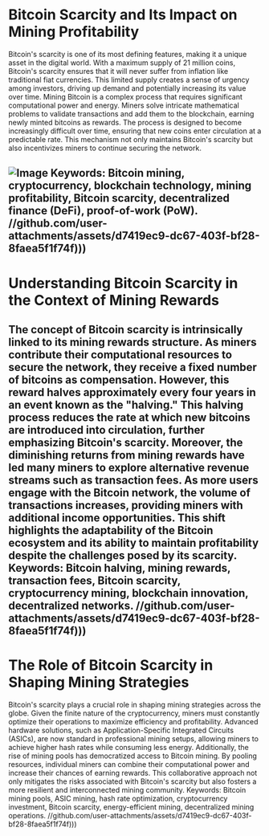 # Bitcoin Scarcity and Its Impact on Mining Profitability
Bitcoin's scarcity is one of its most defining features, making it a unique asset in the digital world. With a maximum supply of 21 million coins, Bitcoin's scarcity ensures that it will never suffer from inflation like traditional fiat currencies. This limited supply creates a sense of urgency among investors, driving up demand and potentially increasing its value over time.
Mining Bitcoin is a complex process that requires significant computational power and energy. Miners solve intricate mathematical problems to validate transactions and add them to the blockchain, earning newly minted bitcoins as rewards. The process is designed to become increasingly difficult over time, ensuring that new coins enter circulation at a predictable rate. This mechanism not only maintains Bitcoin's scarcity but also incentivizes miners to continue securing the network.

![Image](https://github.com/user-attachments/assets/d7419ec9-dc67-403f-bf28-8faea5f1f74f)
Keywords: Bitcoin mining, cryptocurrency, blockchain technology, mining profitability, Bitcoin scarcity, decentralized finance (DeFi), proof-of-work (PoW).
 //github.com/user-attachments/assets/d7419ec9-dc67-403f-bf28-8faea5f1f74f)))
---
# Understanding Bitcoin Scarcity in the Context of Mining Rewards
The concept of Bitcoin scarcity is intrinsically linked to its mining rewards structure. As miners contribute their computational resources to secure the network, they receive a fixed number of bitcoins as compensation. However, this reward halves approximately every four years in an event known as the "halving." This halving process reduces the rate at which new bitcoins are introduced into circulation, further emphasizing Bitcoin's scarcity.
Moreover, the diminishing returns from mining rewards have led many miners to explore alternative revenue streams such as transaction fees. As more users engage with the Bitcoin network, the volume of transactions increases, providing miners with additional income opportunities. This shift highlights the adaptability of the Bitcoin ecosystem and its ability to maintain profitability despite the challenges posed by its scarcity.
Keywords: Bitcoin halving, mining rewards, transaction fees, Bitcoin scarcity, cryptocurrency mining, blockchain innovation, decentralized networks.
 //github.com/user-attachments/assets/d7419ec9-dc67-403f-bf28-8faea5f1f74f)))
---
# The Role of Bitcoin Scarcity in Shaping Mining Strategies
Bitcoin's scarcity plays a crucial role in shaping mining strategies across the globe. Given the finite nature of the cryptocurrency, miners must constantly optimize their operations to maximize efficiency and profitability. Advanced hardware solutions, such as Application-Specific Integrated Circuits (ASICs), are now standard in professional mining setups, allowing miners to achieve higher hash rates while consuming less energy.
Additionally, the rise of mining pools has democratized access to Bitcoin mining. By pooling resources, individual miners can combine their computational power and increase their chances of earning rewards. This collaborative approach not only mitigates the risks associated with Bitcoin's scarcity but also fosters a more resilient and interconnected mining community.
Keywords: Bitcoin mining pools, ASIC mining, hash rate optimization, cryptocurrency investment, Bitcoin scarcity, energy-efficient mining, decentralized mining operations.
 //github.com/user-attachments/assets/d7419ec9-dc67-403f-bf28-8faea5f1f74f)))
